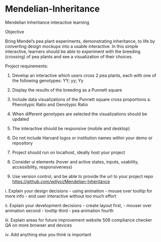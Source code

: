 # Mendelian-Inheritance
Mendelian Inheritance interactive learning 


Objective

Bring Mendel’s pea plant experiments, demonstrating inheritance, to life by converting design
mockups into a usable interactive. In this simple interactive, learners should be able to
experiment with the breeding (crossing) of pea plants and see a visualization of their choices.


Project requirements:
1. Develop an interactive which users cross 2 pea plants, each with one of the following
genotypes: YY; yy; Yy
2. Display the results of the breeding as a Punnett square
3. Include data visualizations of the Punnett square cross proportions
a. Phenotypic Ratio and Genotypic Ratio
4. When different genotypes are selected the visualizations should be updated
5. The interactive should be responsive (mobile and desktop)
6. Do not include Harvard logos or institution names within your demo or repository
7. Project should run on localhost, ideally host your project
8. Consider ui elements (hover and active states, inputs, usability, accessibility,
responsiveness)

10. Use version control, and be able to provide the url to your project repo
	https://github.com/willyci/Mendelian-Inheritance

i. Explain your design decisions
	- using animation
	- mouse over tooltip for more info
	- end user interactive without too much effort
	
ii. Explain your development decisions
	- create layout first, 
	- mouser over animation second
	- tooltip third
	- pea animation fourth
	

iii. Explain areas for future improvement
	website 508 compliance checker
	QA on more browser and devices


iv. Add anything else you think is important